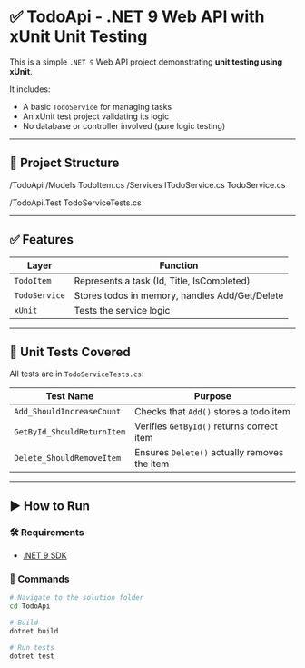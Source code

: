 # ✅ TodoApi - .NET 9 Web API with xUnit Unit Testing

This is a simple `.NET 9` Web API project demonstrating **unit testing using xUnit**.

It includes:
- A basic `TodoService` for managing tasks
- An xUnit test project validating its logic
- No database or controller involved (pure logic testing)

---

## 📁 Project Structure

/TodoApi
/Models
TodoItem.cs
/Services
ITodoService.cs
TodoService.cs

/TodoApi.Test
TodoServiceTests.cs

---

## ✅ Features

| Layer        | Function                                      |
|--------------|-----------------------------------------------|
| `TodoItem`   | Represents a task (Id, Title, IsCompleted)    |
| `TodoService`| Stores todos in memory, handles Add/Get/Delete|
| `xUnit`      | Tests the service logic                       |

---

## 🧪 Unit Tests Covered

All tests are in `TodoServiceTests.cs`:

| Test Name                | Purpose                                           |
|--------------------------|--------------------------------------------------|
| `Add_ShouldIncreaseCount`| Checks that `Add()` stores a todo item           |
| `GetById_ShouldReturnItem`| Verifies `GetById()` returns correct item       |
| `Delete_ShouldRemoveItem`| Ensures `Delete()` actually removes the item     |

---

## ▶️ How to Run

### 🛠 Requirements
- [.NET 9 SDK](https://dotnet.microsoft.com/en-us/download/dotnet/9.0)

### 🧾 Commands

```bash
# Navigate to the solution folder
cd TodoApi

# Build
dotnet build

# Run tests
dotnet test

